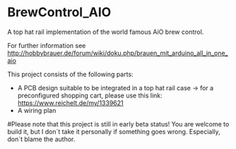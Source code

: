 # BrewControl_AIO
A top hat rail implementation of the world famous AiO brew control.

For further information see http://hobbybrauer.de/forum/wiki/doku.php/brauen_mit_arduino_all_in_one_aio

This project consists of the following parts:
- A PCB design suitable to be integrated in a top hat rail case
  -> for a preconfigured shopping cart, please use this link: https://www.reichelt.de/my/1339621
- A wiring plan

#Please note that this project is still in early beta status! You are welcome to build it, but I don´t take it personally if something goes wrong. Especially, don´t blame the author.
